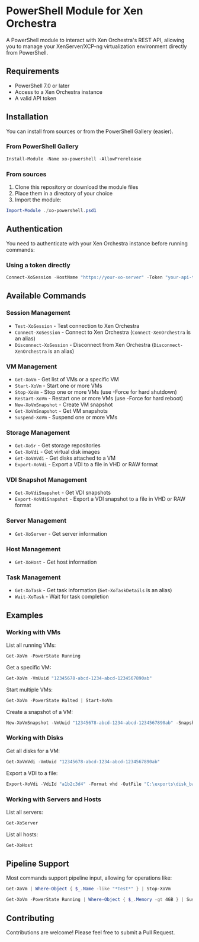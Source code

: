 # PowerShell Module for Xen Orchestra

A PowerShell module to interact with Xen Orchestra's REST API, allowing you to manage your XenServer/XCP-ng virtualization environment directly from PowerShell.

## Requirements
- PowerShell 7.0 or later
- Access to a Xen Orchestra instance
- A valid API token

## Installation

You can install from sources or from the PowerShell Gallery (easier).

### From PowerShell Gallery

```powershell
Install-Module -Name xo-powershell -AllowPrerelease
```

### From sources

1. Clone this repository or download the module files
2. Place them in a directory of your choice
3. Import the module:

```powershell
Import-Module ./xo-powershell.psd1
```

## Authentication

You need to authenticate with your Xen Orchestra instance before running commands:

### Using a token directly

```powershell
Connect-XoSession -HostName "https://your-xo-server" -Token "your-api-token"
```

## Available Commands

### Session Management
- `Test-XoSession` - Test connection to Xen Orchestra
- `Connect-XoSession` - Connect to Xen Orchestra (`Connect-XenOrchestra` is an alias)
- `Disconnect-XoSession` - Disconnect from Xen Orchestra (`Disconnect-XenOrchestra` is an alias)

### VM Management
- `Get-XoVm` - Get list of VMs or a specific VM
- `Start-XoVm` - Start one or more VMs
- `Stop-XoVm` - Stop one or more VMs (use -Force for hard shutdown)
- `Restart-XoVm` - Restart one or more VMs (use -Force for hard reboot)
- `New-XoVmSnapshot` - Create VM snapshot
- `Get-XoVmSnapshot` - Get VM snapshots
- `Suspend-XoVm` - Suspend one or more VMs

### Storage Management
- `Get-XoSr` - Get storage repositories
- `Get-XoVdi` - Get virtual disk images
- `Get-XoVmVdi` - Get disks attached to a VM
- `Export-XoVdi` - Export a VDI to a file in VHD or RAW format

### VDI Snapshot Management
- `Get-XoVdiSnapshot` - Get VDI snapshots
- `Export-XoVdiSnapshot` - Export a VDI snapshot to a file in VHD or RAW format

### Server Management
- `Get-XoServer` - Get server information

### Host Management
- `Get-XoHost` - Get host information

### Task Management
- `Get-XoTask` - Get task information (`Get-XoTaskDetails` is an alias)
- `Wait-XoTask` - Wait for task completion

## Examples

### Working with VMs

List all running VMs:
```powershell
Get-XoVm -PowerState Running
```

Get a specific VM:
```powershell
Get-XoVm -VmUuid "12345678-abcd-1234-abcd-1234567890ab"
```

Start multiple VMs:
```powershell
Get-XoVm -PowerState Halted | Start-XoVm
```

Create a snapshot of a VM:
```powershell
New-XoVmSnapshot -VmUuid "12345678-abcd-1234-abcd-1234567890ab" -SnapshotName "Before Update"
```

### Working with Disks

Get all disks for a VM:
```powershell
Get-XoVmVdi -VmUuid "12345678-abcd-1234-abcd-1234567890ab"
```

Export a VDI to a file:
```powershell
Export-XoVdi -VdiId "a1b2c3d4" -Format vhd -OutFile "C:\exports\disk_backup.vhd"
```

### Working with Servers and Hosts

List all servers:
```powershell
Get-XoServer
```

List all hosts:
```powershell
Get-XoHost
```

## Pipeline Support

Most commands support pipeline input, allowing for operations like:

```powershell
Get-XoVm | Where-Object { $_.Name -like "*Test*" } | Stop-XoVm
```

```powershell
Get-XoVm -PowerState Running | Where-Object { $_.Memory -gt 4GB } | Suspend-XoVm
```

## Contributing
Contributions are welcome! Please feel free to submit a Pull Request.